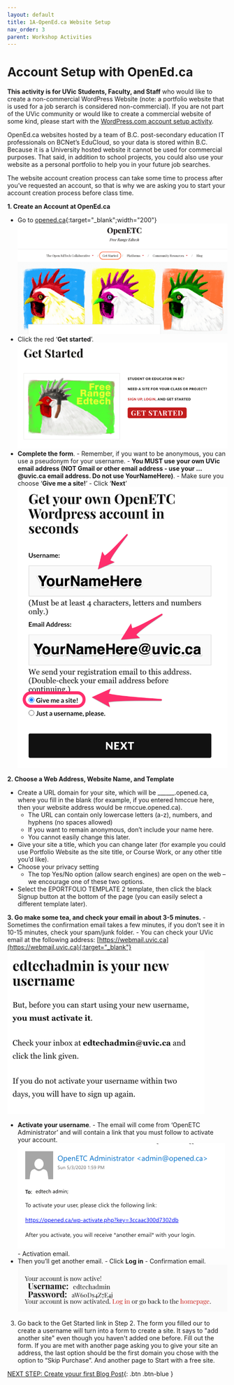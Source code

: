 ```yaml
---
layout: default
title: 1A-OpenEd.ca Website Setup
nav_order: 3
parent: Workshop Activities
---
```

# Account Setup with OpenEd.ca
**This activity is for UVic Students, Faculty, and Staff** who would like to create a non-commercial WordPress Website (note: a portfolio website that is used for a job serarch is considered non-commercial). If you are not part of the UVic community or would like to create a commercial website of some kind, please start with the [WordPress.com account setup activity](account-setup-post.html).

OpenEd.ca websites hosted by a team of B.C. post-secondary education IT professionals on BCNet’s EduCloud, so your data is stored within B.C.  Because it is a University hosted website it cannot be used for commercial purposes. That said, in addition to school projects, you could also use your website as a personal portfolio to help you in your future job searches.

The website account creation process can take some time to process after you’ve requested an account, so that is why we are asking you to start your account creation process before class time.

**1. Create an Account at OpenEd.ca**
  - Go to [opened.ca](https://opened.ca/){:target="_blank";width="200"} 
  ![OpenEd homepage](/images/opened-setup-01.png)
  - Click the red ‘**Get started**’.
  ![Get Started button](/images/opened-setup-02.png)
  - **Complete the form**.
        - Remember, if you want to be anonymous, you can use a pseudonym for your username.
        - **You MUST use your own UVic email address (NOT Gmail or other email address - use your …@uvic.ca email address. Do not use YourNameHere)**.
        - Make sure you choose ‘**Give me a site!**’
        - Click ‘**Next**’<br>
   ![Completing the form with username and uvic email](/images/opened-setup-03b.png)
  
**2. Choose a Web Address, Website Name, and Template**  
  - Create a URL domain for your site, which will be ______.opened.ca, where you fill in the blank (for example, if you entered hmccue here, then your website address would be rmccue.opened.ca).
    - The URL can contain only lowercase letters (a-z), numbers, and hyphens (no spaces allowed)
    - If you want to remain anonymous, don’t include your name here.
    - You cannot easily change this later.
  - Give your site a title, which you can change later (for example you could use Portfolio Website as the site title, or Course Work, or any other title you’d like).
  - Choose your privacy setting
    - The top Yes/No option (allow search engines) are open on the web – we encourage one of these two options.
  - Select the EPORTFOLIO TEMPLATE 2 template, then click the black Signup button at the bottom of the page (you can easily select a different template later).
  
**3. Go make some tea, and check your email in about 3-5 minutes.**
        - Sometimes the confirmation email takes a few minutes, if you don’t see it in 10-15 minutes, check your spam/junk folder.
        - You can check your UVic email at the following address: [https://webmail.uvic.ca](https://webmail.uvic.ca){:target="_blank"} 
   ![Confirmation email example](/images/opened-setup-05.png)
  - **Activate your username**.
        - The email will come from ‘OpenETC Administrator’ and will contain a link that you must follow to activate your account.<br>
   ![Second confirmation email example with link](/images/opened-setup-06.png)
        - Activation email.
  - Then you’ll get another email.
        - Click **Log in**
        - Confirmation email.<br>
   ![Final email example](/images/opened-setup-07.png)

3. Go back to the Get Started link in Step 2. The form you filled our to create a username will turn into a form to create a site. It says to "add another site" even though you haven't added one before. Fill out the form. If you are met with another page asking you to give your site an address, the last option should be the first domain you chose with the option to “Skip Purchase”. And another page to Start with a free site.

[NEXT STEP: Create youur first Blog Post](open-ed-blog-post){: .btn .btn-blue }
